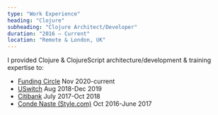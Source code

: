 ```yaml
---
type: "Work Experience"
heading: "Clojure"
subheading: "Clojure Architect/Developer"
duration: "2016 – Current"
location: "Remote & London, UK"
---
```


I provided Clojure & ClojureScript architecture/development & training expertise to:
* <a href="https://fundingcircle.com/" target="_blank">Funding Circle</a> Nov 2020-current
* <a href="https://uswitch.com" target="_blank">USwitch</a> Aug 2018-Dec 2019
* <a href="https://www.citi.com/" target="_blank">Citibank</a> July 2017-Oct 2018
* <a href="https://www.condenast.com/" target="_blank">Conde Naste (Style.com)</a> Oct 2016-June 2017
